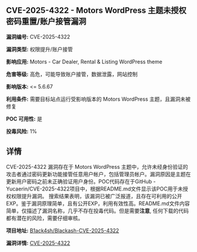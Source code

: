 ## CVE-2025-4322 - Motors WordPress 主题未授权密码重置/账户接管漏洞

**漏洞编号:** CVE-2025-4322

**漏洞类型:** 权限提升/账户接管

**影响应用:** Motors - Car Dealer, Rental & Listing WordPress theme

**危害等级:** 高危，可能导致账户接管，数据泄露，网站控制

**影响版本:** <= 5.6.67

**利用条件:** 需要目标站点运行受影响版本的 Motors WordPress 主题，且漏洞未被修复

**POC 可用性:** 是

**投毒风险:** 1%

## 详情

CVE-2025-4322 漏洞存在于 Motors WordPress 主题中，允许未经身份验证的攻击者通过密码更新功能接管任意用户帐户，包括管理员帐户。漏洞原因是主题在更新用户密码之前未正确验证用户身份。POC代码存在于GitHub - Yucaerin/CVE-2025-4322项目中，根据README.md文件显示该POC用于未授权权限提升漏洞。 搜索结果表明，该漏洞已被广泛报道，且存在可利用的公开EXP。鉴于漏洞原理简单，且有公开EXP，利用有效性高。README.md文件内容简单，仅描述了漏洞名称，几乎不存在投毒代码。但是需要**注意**, 任何下载的代码都有潜在的风险，需要仔细审核。

**项目地址:** [B1ack4sh/Blackash-CVE-2025-4322](https://github.com/B1ack4sh/Blackash-CVE-2025-4322)

**漏洞详情:** [CVE-2025-4322](https://nvd.nist.gov/vuln/detail/CVE-2025-4322)